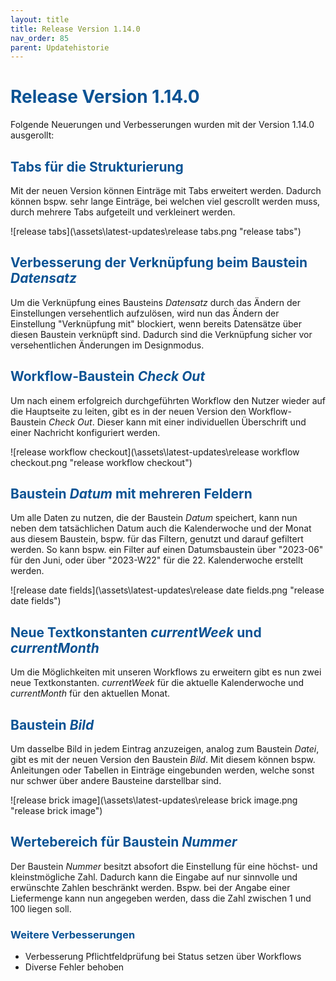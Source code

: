 ```yaml
---
layout: title
title: Release Version 1.14.0
nav_order: 85
parent: Updatehistorie
---
```


# <span style="color:#0b5394">**Release Version 1.14.0**</span>

Folgende Neuerungen und Verbesserungen wurden mit der Version 1.14.0 ausgerollt:

## <span style="color:#0b5394">**Tabs für die Strukturierung**</span>

Mit der neuen Version können Einträge mit Tabs erweitert werden. Dadurch können bspw. sehr lange Einträge, bei welchen viel gescrollt werden muss, durch mehrere Tabs aufgeteilt und verkleinert werden.

![release tabs](\assets\latest-updates\release tabs.png "release tabs")

## <span style="color:#0b5394">**Verbesserung der Verknüpfung beim Baustein _Datensatz_**</span>

Um die Verknüpfung eines Bausteins _Datensatz_ durch das Ändern der Einstellungen versehentlich aufzulösen, wird nun das Ändern der Einstellung "Verknüpfung mit" blockiert, wenn bereits Datensätze über diesen Baustein verknüpft sind. Dadurch sind die Verknüpfung sicher vor versehentlichen Änderungen im Designmodus.

## <span style="color:#0b5394">**Workflow-Baustein _Check Out_**</span>

Um nach einem erfolgreich durchgeführten Workflow den Nutzer wieder auf die Hauptseite zu leiten, gibt es in der neuen Version den Workflow-Baustein _Check Out_. Dieser kann mit einer individuellen Überschrift und einer Nachricht konfiguriert werden.

![release workflow checkout](\assets\latest-updates\release workflow checkout.png "release workflow checkout")

## <span style="color:#0b5394">**Baustein _Datum_ mit mehreren Feldern**</span>

Um alle Daten zu nutzen, die der Baustein _Datum_ speichert, kann nun neben dem tatsächlichen Datum auch die Kalenderwoche und der Monat aus diesem Baustein, bspw. für das Filtern, genutzt und darauf gefiltert werden. So kann bspw. ein Filter auf einen Datumsbaustein über "2023-06" für den Juni, oder über "2023-W22" für die 22. Kalenderwoche erstellt werden.

![release date fields](\assets\latest-updates\release date fields.png "release date fields")

## <span style="color:#0b5394">**Neue Textkonstanten _currentWeek_ und _currentMonth_**</span>

Um die Möglichkeiten mit unseren Workflows zu erweitern gibt es nun zwei neue Textkonstanten. _currentWeek_ für die aktuelle Kalenderwoche und _currentMonth_ für den aktuellen Monat.

## <span style="color:#0b5394">**Baustein _Bild_**</span>

Um dasselbe Bild in jedem Eintrag anzuzeigen, analog zum Baustein _Datei_, gibt es mit der neuen Version den Baustein _Bild_. Mit diesem können bspw. Anleitungen oder Tabellen in Einträge eingebunden werden, welche sonst nur schwer über andere Bausteine darstellbar sind.

![release brick image](\assets\latest-updates\release brick image.png "release brick image")

## <span style="color:#0b5394">**Wertebereich für Baustein _Nummer_**</span>

Der Baustein _Nummer_ besitzt absofort die Einstellung für eine höchst- und kleinstmögliche Zahl. Dadurch kann die Eingabe auf nur sinnvolle und erwünschte Zahlen beschränkt werden. Bspw. bei der Angabe einer Liefermenge kann nun angegeben werden, dass die Zahl zwischen 1 und 100 liegen soll.

### <span style="color:#0b5394">**Weitere Verbesserungen**</span>

-   Verbesserung Pflichtfeldprüfung bei Status setzen über Workflows
-   Diverse Fehler behoben
